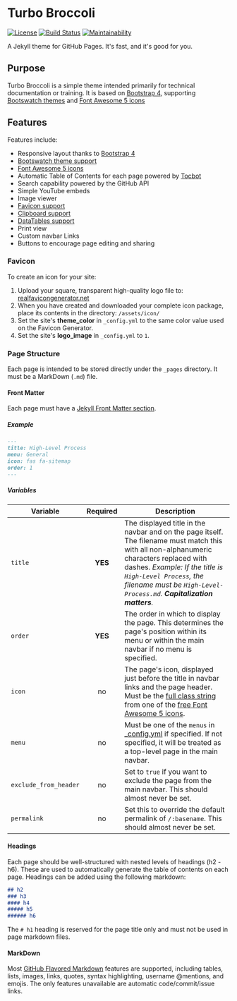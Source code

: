 # Turbo Broccoli

[![License](https://img.shields.io/github/license/aensley/turbo-broccoli)](LICENSE)
[![Build Status](https://travis-ci.com/aensley/turbo-broccoli.svg?branch=master)](https://travis-ci.com/aensley/turbo-broccoli)
[![Maintainability](https://api.codeclimate.com/v1/badges/a0ae0b1e563a50f4fa09/maintainability)](https://codeclimate.com/github/aensley/turbo-broccoli/maintainability)

A Jekyll theme for GitHub Pages. It's fast, and it's good for you.

## Purpose

Turbo Broccoli is a simple theme intended primarily for technical documentation or training. It is based on [Bootstrap 4](https://getbootstrap.com/), supporting [Bootswatch themes](https://bootswatch.com/) and [Font Awesome 5 icons](https://fontawesome.com/)

## Features

Features include:

* Responsive layout thanks to [Bootstrap 4](https://getbootstrap.com/)
* [Bootswatch theme support](https://bootswatch.com/)
* [Font Awesome 5 icons](https://fontawesome.com/)
* Automatic Table of Contents for each page powered by [Tocbot](https://tscanlin.github.io/tocbot/)
* Search capability powered by the GitHub API
* Simple YouTube embeds
* Image viewer
* [Favicon support](https://realfavicongenerator.net/)
* [Clipboard support](https://clipboardjs.com/)
* [DataTables support](https://datatables.net/)
* Print view
* Custom navbar Links
* Buttons to encourage page editing and sharing

### Favicon

To create an icon for your site:

1. Upload your square, transparent high-quality logo file to: [realfavicongenerator.net](https://realfavicongenerator.net/)
2. When you have created and downloaded your complete icon package, place its contents in the directory: `/assets/icon/`
3. Set the site's **theme_color** in `_config.yml` to the same color value used on the Favicon Generator.
4. Set the site's **logo_image** in `_config.yml` to `1`.

### Page Structure

Each page is intended to be stored directly under the `_pages` directory. It must be a MarkDown (`.md`) file.

#### Front Matter

Each page must have a [Jekyll Front Matter section](https://jekyllrb.com/docs/front-matter/).

##### Example

```MarkDown
---
title: High-Level Process
menu: General
icon: fas fa-sitemap
order: 1
---
```

##### Variables

| Variable | Required | Description |
| --- | :---: | --- |
| `title` | **YES** | The displayed title in the navbar and on the page itself. The filename must match this with all non-alphanumeric characters replaced with dashes. _Example: If the title is `High-Level Process`, the filename must be `High-Level-Process.md`. **Capitalization matters**._ |
| `order` | **YES** | The order in which to display the page. This determines the page's position within its menu or within the main navbar if no menu is specified. |
| `icon` | no | The page's icon, displayed just before the title in navbar links and the page header. Must be the [full class string](https://fontawesome.com/how-to-use/on-the-web/referencing-icons/basic-use) from one of the [free Font Awesome 5 icons](https://fontawesome.com/icons?d=gallery&m=free). |
| `menu` | no | Must be one of the `menus` in [\_config.yml](https://github.com/aensley/turbo-broccoli/blob/master/_config.yml) if specified. If not specified, it will be treated as a top-level page in the main navbar. |
| `exclude_from_header` | no | Set to `true` if you want to exclude the page from the main navbar. This should almost never be set. |
| `permalink` | no | Set this to override the default permalink of `/:basename`. This should almost never be set. |

#### Headings

Each page should be well-structured with nested levels of headings (h2 - h6). These are used to automatically generate the table of contents on each page. Headings can be added using the following markdown:

```MarkDown
## h2
### h3
#### h4
##### h5
###### h6
```

The `# h1` heading is reserved for the page title only and must not be used in page markdown files.

#### MarkDown

Most [GitHub Flavored Markdown](https://guides.github.com/features/mastering-markdown/) features are supported, including tables, lists, images, links, quotes, syntax highlighting, username @mentions, and emojis. The only features unavailable are automatic code/commit/issue links.
